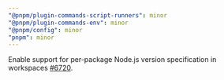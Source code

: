 ```yaml
---
"@pnpm/plugin-commands-script-runners": minor
"@pnpm/plugin-commands-env": minor
"@pnpm/config": minor
"pnpm": minor
---
```


Enable support for per-package Node.js version specification in workspaces [#6720](hhttps://github.com/pnpm/pnpm/issues/6720).
